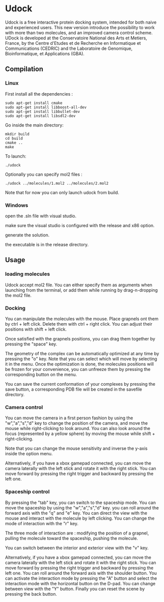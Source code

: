 # Udock

Udock is a free interactive protein docking system, intended for both naive and experienced users. This new version introduce the possibility to work with more than two molecules, and an improved camera control scheme. UDock is developed at the Conservatoire National des Arts et Metiers, France, by the Centre d'Etudes et de Recherche en Informatique et Communications (CEDRIC) and the Laboratoire de Genomique, Bioinformatique, et Applications (GBA).

## Compilation

### Linux

First install all the dependencies :

	sudo apt-get install cmake
	sudo apt-get install libboost-all-dev
	sudo apt-get install libbullet-dev
	sudo apt-get install libsdl2-dev

Go inside the main directory:
	
	mkdir build
	cd build
	cmake ..
	make

To launch:
	
	./udock

Optionally you can specify mol2 files :

	./udock ../molecules/1.mol2 ../molecules/2.mol2

Note that for now you can only launch udock from build.

### Windows

open the .sln file with visual studio.

make sure the visual studio is configured with the release and x86 option.

generate the solution.

the executable is in the release directory.


## Usage

### loading molecules

Udock accept mol2 file. You can either specify them as arguments when launching from the terminal, or add them while running by drag-n-dropping the mol2 file.

### Docking

You can manipulate the molecules with the mouse. Place grapnels ont them by ctrl + left click. Delete them with ctrl + right click. You can adjust their positions with shift + left click.

Once satisfied with the grapnels positions, you can drag them together by pressing the "space" key.

The geometry of the complex can be automatically optimized at any time by pressing the "o" key. Note that you can select which will move by selecting it in the menu. Once the optimization is done, the molecules positions will be frozen for your convenience, you can unfreeze them by pressing the corresponding button on the menu.

You can save the current conformation of your complexes by pressing the save button, a corresponding PDB file will be created in the savefile directory.

### Camera control

You can move the camera in a first person fashion by using the "w","a","s","d" key to change the position of the camera, and move the mouse while right-clicking to look around. You can also look around the focus (represented by a yellow sphere) by moving the mouse while shift + right-clicking.

Note that you can change the mouse sensitivity and inverse the y-axis inside the option menu. 

Alternatively, if you have a xbox gamepad connected, you can move the camera laterally with the left stick and rotate it with the right stick. You can move forward by pressing the right trigger and backward by pressing the left one.

### Spaceship control

By pressing the "tab" key, you can switch to the spaceship mode. You can move the spaceship by using the "w","a","s","d" key. you can roll around the forward axis with the "q" and "e" key. You can direct the view with the mouse and interact with the molecule by left clicking. You can change the mode of interaction with the "r" key.

The three mode of interaction are : modifying the position of a grapnel, pulling the molecule toward the spaceship, pushing the molecule.

You can switch between the interior and exterior view with the "v" key.

Alternatively, if you have a xbox gamepad connected, you can move the camera laterally with the left stick and rotate it with the right stick. You can move forward by pressing the right trigger and backward by pressing the left one. You can roll around the forward axis with the shoulder button. You can activate the interaction mode by pressing the "A" button and select the interaction mode with the horizontal button on the D-pad. You can change between view with the "Y" button. Finally you can reset the scene by pressing the back button.

